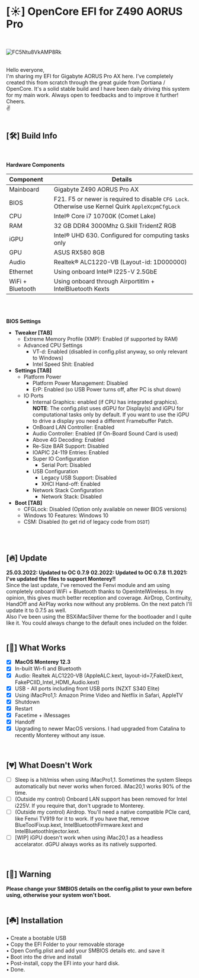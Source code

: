 # [☀️] OpenCore EFI for Z490 AORUS Pro
</br>

![FC5Ntu8VkAMP8Rk](https://user-images.githubusercontent.com/9656361/140409328-7013ee8b-adf0-476d-8db7-5b46ff1ccae1.jpeg)
</br>
</br>

Hello everyone,</br>
I'm sharing my EFI for Gigabyte AORUS Pro AX here. I've completely created this from scratch through the great guide from Dortiana / OpenCore. It's a solid stable build and I have been daily driving this system for my main work. Always open to feedbacks and to improve it further!</br>
Cheers.</br>
✌️</br>
</br>

## [🛠] Build Info
</br>

**Hardware Components**

| Component           | Details                                                 |
| :-------------------|-------------------------------------------------------- |
| Mainboard           | Gigabyte Z490 AORUS Pro AX |
| BIOS		      | F21. F5 or newer is required to disable `CFG Lock`. Otherwise use Kernel Quirk `AppleXcpmCfgLock`|
| CPU                 | Intel® Core i7 10700K (Comet Lake)|
| RAM                 | 32 GB DDR4 3000Mhz G.Skill TridentZ RGB |
| iGPU		      | Intel® UHD 630. Configured for computing tasks only |
| GPU                 | ASUS RX580 8GB |
| Audio               | Realtek® ALC1220-VB (Layout-id: 1D000000) |
| Ethernet            | Using onboard Intel® I225-V 2.5GbE |
| WiFi + Bluetooth    | Using onboard through Airportitlm + IntelBluetooth Kexts |

</br>
</br>

**BIOS Settings**

* **Tweaker [TAB]**
	* Extreme Memory Profile (XMP): Enabled (if supported by RAM)
	* Advanced CPU Settings
		* VT-d: Enabled (disabled in config.plist anyway, so only relevant to Windows)
		* Intel Speed Shit: Enabled
* **Settings [TAB]**
	* Platform Power
		* Platform Power Management: Disabled
		* ErP: Enabled (so USB Power turns off, after PC is shut down)
	* IO Ports
		* Internal Graphics: enabled (if CPU has integrated graphics). **NOTE**: The config.plist uses dGPU for Display(s) and iGPU for computational tasks only by default. If you want to use the iGPU to drive a display you need a different Framebuffer Patch.
		* OnBoard LAN Controller: Enabled
		* Audio Controller: Enabled (if On-Board Sound Card is used)
		* Above 4G Decoding: Enabled
		* Re-Size BAR Support: Disabled
		* IOAPIC 24-119 Entries: Enabled
		* Super IO Configuration
			* Serial Port: Disabled
		* USB Configuration
			* Legacy USB Support: Disabled
			* XHCI Hand-off: Enabled
		* Network Stack Configuration
			* Network Stack: Disabled
* **Boot [TAB]**
	* CFGLock: Disabled (Option only available on newer BIOS versions)
	* Windows 10 Features: Windows 10 
	* CSM: Disabled (to get rid of legacy code from `DSDT`)
</details>
</br>
</br>

## [🔥] Update

**25.03.2022: Updated to OC 0.7.9**
**02.2022: Updated to OC 0.7.8**
**11.2021: I've updated the files to support Monterey!!**
</br>
Since the last update, I've removed the Fenvi module and am using completely onboard WiFi + Bluetooth thanks to OpenIntelWireless. In my opinion, this gives much better reception and coverage. AirDrop, Continuity, HandOff and AirPlay works now without any problems. On the next patch I'll update it to 0.7.5 as well.
</br>
Also I've been using the BSXiMacSilver theme for the bootloader and I quite like it. You could always change to the default ones included on the folder.
</br>
</br>

## [💚] What Works
- [x] **MacOS Monterey 12.3**
- [x] In-built Wi-fi and Bluetooth
- [x] Audio: Realtek ALC1220-VB (AppleALC.kext, layout-id=7,FakeID.kext, FakePCIID_Intel_HDMI_Audio.kext)
- [x] USB - All ports including front USB ports (NZXT S340 Elite)
- [x] Using iMacPro1,1: Amazon Prime Video and Netflix in Safari, AppleTV
- [x] Shutdown
- [x] Restart
- [x] Facetime + iMessages
- [x] Handoff
- [x] Upgrading to newer MacOS versions. I had upgraded from Catalina to recently Monterey without any issue.
</br>

## [💔] What Doesn't Work
- [ ] Sleep is a hit/miss when using iMacPro1,1. Sometimes the system Sleeps automatically but never works when forced. iMac20,1 works 90% of the time.
- [ ] (Outside my control) Onboard LAN support has been removed for Intel i225V. If you require that, don't upgrade to Monterey.
- [ ] (Outside my control) Airdrop. You'll need a native compatible PCIe card, like Fenvi TV919 for it to work. If you have that, remove BlueToolFixup.kext, IntelBluetoothFirmware.kext and IntelBluetoothInjector.kext.
- [ ] [WIP] iGPU doesn't work when using iMac20,1 as a headless accelarator. dGPU always works as its natively supported.
</br>

## [🚨] Warning
**Please change your SMBIOS details on the config.plist to your own before using, otherwise your system won't boot.**
</br>
</br>

## [☘️] Installation
• Create a bootable USB</br>
• Copy the EFI Folder to your removable storage</br>
• Open Config.plist and add your SMBIOS details etc. and save it</br>
• Boot into the drive and install</br>
• Post-install, copy the EFI into your hard disk.</br>
• Done.

